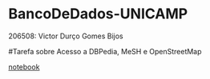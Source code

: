 # BancoDeDados-UNICAMP
206508: Victor Durço Gomes Bijos

#Tarefa sobre Acesso a DBPedia, MeSH e OpenStreetMap

[notebook](notebook/lab2-logic-model-dbpedia.ipynb)



